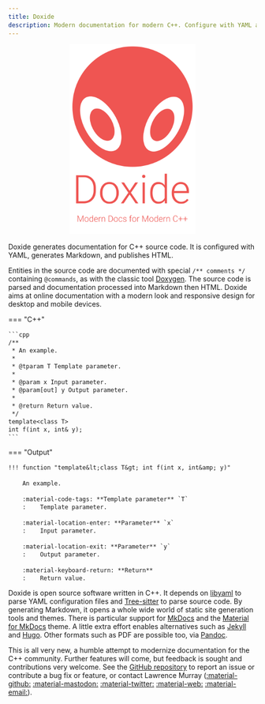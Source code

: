 ```yaml
---
title: Doxide
description: Modern documentation for modern C++. Configure with YAML and output Markdown.
---
```


<style>
  .md-typeset h1,
  .md-content__button {
    display: none;
  }
</style>

<div style="text-align:center;">
<img src="assets/title.svg" width="256" alt="Doxide: Modern documentation for modern C++">
</div>

Doxide generates documentation for C++ source code. It is configured with YAML, generates Markdown, and publishes HTML.

Entities in the source code are documented with special `/** comments */` containing `@commands`, as with the classic tool [Doxygen](https://doxygen.nl/). The source code is parsed and documentation processed into Markdown then HTML. Doxide aims at online documentation with a modern look and responsive design for desktop and mobile devices.

=== "C++"

    ```cpp
    /**
     * An example.
     * 
     * @tparam T Template parameter.
     * 
     * @param x Input parameter.
     * @param[out] y Output parameter.
     * 
     * @return Return value.
     */
    template<class T>
    int f(int x, int& y);
    ```

=== "Output"

    !!! function "template&lt;class T&gt; int f(int x, int&amp; y)"
        
        An example.

        :material-code-tags: **Template parameter** `T`
        :    Template parameter.
        
        :material-location-enter: **Parameter** `x`
        :    Input parameter.
        
        :material-location-exit: **Parameter** `y`
        :    Output parameter.
        
        :material-keyboard-return: **Return**
        :    Return value.


Doxide is open source software written in C++. It depends on [libyaml](https://pyyaml.org/wiki/LibYAML) to parse YAML configuration files and [Tree-sitter](https://tree-sitter.github.io) to parse source code. By generating Markdown, it opens a whole wide world of static site generation tools and themes. There is particular support for [MkDocs](https://www.mkdocs.org/) and the [Material for MkDocs](https://squidfunk.github.io/mkdocs-material/) theme. A little extra effort enables alternatives such as [Jekyll](https://jekyllrb.com/) and [Hugo](https://gohugo.io/). Other formats such as PDF are possible too, via [Pandoc](https://pandoc.org/).

This is all very new, a humble attempt to modernize documentation for the C++ community. Further features will come, but feedback is sought and contributions very welcome. See the [GitHub repository](https://github.com/lawmurray/doxide) to report an issue or contribute a bug fix or feature, or contact Lawrence Murray ([:material-github:](https://github.com/lawmurray) [:material-mastodon:](https://fosstodon.org/@lawmurray) [:material-twitter:](https://twitter.com/lawmurray) [:material-web:](https://indii.org) [:material-email:](mailto:lawrence@indii.org)).

